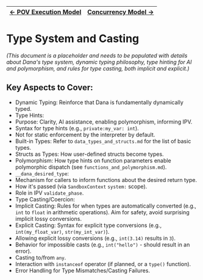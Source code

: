 | [← POV Execution Model](./pov_execution_model.md) | [Concurrency Model →](./concurrency_model.md) |
|---|---|

# Type System and Casting

*(This document is a placeholder and needs to be populated with details about Dana's type system, dynamic typing philosophy, type hinting for AI and polymorphism, and rules for type casting, both implicit and explicit.)*

## Key Aspects to Cover:

* Dynamic Typing: Reinforce that Dana is fundamentally dynamically typed.
* Type Hints:
 * Purpose: Clarity, AI assistance, enabling polymorphism, informing IPV.
 * Syntax for type hints (e.g., `private:my_var: int`).
 * Not for static enforcement by the interpreter by default.
* Built-in Types: Refer to `data_types_and_structs.md` for the list of basic types.
* Structs as Types: How user-defined structs become types.
* Polymorphism: How type hints on function parameters enable polymorphic dispatch (see `functions_and_polymorphism.md`).
* `__dana_desired_type`:
 * Mechanism for callers to inform functions about the desired return type.
 * How it's passed (via `SandboxContext` `system:` scope).
 * Role in IPV `validate_phase`.
* Type Casting/Coercion:
 * Implicit Casting: Rules for when types are automatically converted (e.g., `int` to `float` in arithmetic operations). Aim for safety, avoid surprising implicit lossy conversions.
 * Explicit Casting: Syntax for explicit type conversions (e.g., `int(my_float_var)`, `str(my_int_var)`).
 * Allowing explicit lossy conversions (e.g., `int(3.14)` results in `3`).
 * Behavior for impossible casts (e.g., `int("hello")` - should result in an error).
 * Casting to/from `any`.
* Interaction with `instanceof` operator (if planned, or a `type()` function).
* Error Handling for Type Mismatches/Casting Failures.